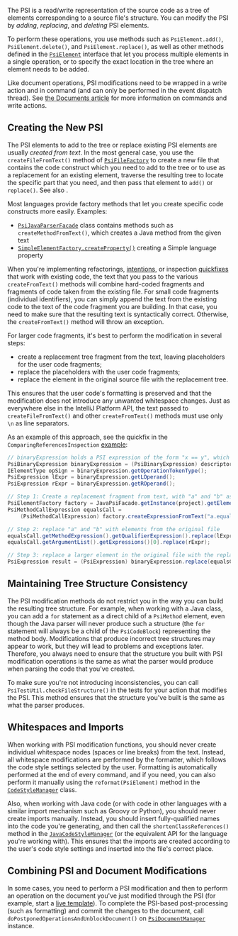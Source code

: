 [//]: # (title: Modifying the PSI)

<!-- Copyright 2000-2023 JetBrains s.r.o. and contributors. Use of this source code is governed by the Apache 2.0 license. -->

The PSI is a read/write representation of the source code as a tree of elements corresponding to a source file's structure.
You can modify the PSI by *adding*, *replacing*, and *deleting* PSI elements.

To perform these operations, you use methods such as `PsiElement.add()`, `PsiElement.delete()`, and `PsiElement.replace()`, as well as other methods defined in the [`PsiElement`](%gh-ic%/platform/core-api/src/com/intellij/psi/PsiElement.java) interface that let you process multiple elements in a single operation, or to specify the exact location in the tree where an element needs to be added.

Like document operations, PSI modifications need to be wrapped in a write action and in command (and can only be performed in the event dispatch thread).
See [the Documents article](documents.md#what-are-the-rules-of-working-with-documents) for more information on commands and write actions.

## Creating the New PSI

The PSI elements to add to the tree or replace existing PSI elements are usually *created from text*.
In the most general case, you use the `createFileFromText()` method of [`PsiFileFactory`](%gh-ic%/platform/core-api/src/com/intellij/psi/PsiFileFactory.java) to create a new file that contains the code construct which you need to add to the tree or to use as a replacement for an existing element, traverse the resulting tree to locate the specific part that you need, and then pass that element to `add()` or `replace()`.
See also [](psi_files.md#how-do-i-create-a-psi-file).

Most languages provide factory methods that let you create specific code constructs more easily.
Examples:
* [`PsiJavaParserFacade`](%gh-ic%/java/java-psi-api/src/com/intellij/psi/PsiJavaParserFacade.java) class contains methods such as `createMethodFromText()`, which creates a Java method from the given text
* [`SimpleElementFactory.createProperty()`](%gh-sdk-samples%/simple_language_plugin/src/main/java/org/intellij/sdk/language/psi/SimpleElementFactory.java) creating a Simple language property

When you're implementing refactorings, [intentions](code_intentions.md), or inspection [quickfixes](code_inspections_and_intentions.md) that work with existing code, the text that you pass to the various `createFromText()` methods will combine hard-coded fragments and fragments of code taken from the existing file.
For small code fragments (individual identifiers), you can simply append the text from the existing code to the text of the code fragment you are building.
In that case, you need to make sure that the resulting text is syntactically correct.
Otherwise, the `createFromText()` method will throw an exception.

For larger code fragments, it's best to perform the modification in several steps:

* create a replacement tree fragment from the text, leaving placeholders for the user code fragments;
* replace the placeholders with the user code fragments;
* replace the element in the original source file with the replacement tree.

This ensures that the user code's formatting is preserved and that the modification does not introduce any unwanted whitespace changes.
Just as everywhere else in the IntelliJ Platform API, the text passed to `createFileFromText()` and other `createFromText()` methods must use only `\n` as line separators.

As an example of this approach, see the quickfix in the `ComparingReferencesInspection` [example](code_inspections.md):

```java
// binaryExpression holds a PSI expression of the form "x == y", which needs to be replaced with "x.equals(y)"
PsiBinaryExpression binaryExpression = (PsiBinaryExpression) descriptor.getPsiElement();
IElementType opSign = binaryExpression.getOperationTokenType();
PsiExpression lExpr = binaryExpression.getLOperand();
PsiExpression rExpr = binaryExpression.getROperand();

// Step 1: Create a replacement fragment from text, with "a" and "b" as placeholders
PsiElementFactory factory = JavaPsiFacade.getInstance(project).getElementFactory();
PsiMethodCallExpression equalsCall =
    (PsiMethodCallExpression) factory.createExpressionFromText("a.equals(b)", null);

// Step 2: replace "a" and "b" with elements from the original file
equalsCall.getMethodExpression().getQualifierExpression().replace(lExpr);
equalsCall.getArgumentList().getExpressions()[0].replace(rExpr);

// Step 3: replace a larger element in the original file with the replacement tree
PsiExpression result = (PsiExpression) binaryExpression.replace(equalsCall);
```

## Maintaining Tree Structure Consistency

The PSI modification methods do not restrict you in the way you can build the resulting tree structure.
For example, when working with a Java class, you can add a `for` statement as a direct child of a `PsiMethod` element, even though the Java parser will never produce such a structure (the `for` statement will always be a child of the `PsiCodeBlock`) representing the method body.
Modifications that produce incorrect tree structures may appear to work, but they will lead to problems and exceptions later.
Therefore, you always need to ensure that the structure you built with PSI modification operations is the same as what the parser would produce when parsing the code that you've created.

To make sure you're not introducing inconsistencies, you can call `PsiTestUtil.checkFileStructure()` in the tests for your action that modifies the PSI.
This method ensures that the structure you've built is the same as what the parser produces.

## Whitespaces and Imports

When working with PSI modification functions, you should never create individual whitespace nodes (spaces or line breaks) from the text.
Instead, all whitespace modifications are performed by the formatter, which follows the code style settings selected by the user.
Formatting is automatically performed at the end of every command, and if you need, you can also perform it manually using the `reformat(PsiElement)` method in the [`CodeStyleManager`](%gh-ic%/platform/core-api/src/com/intellij/psi/codeStyle/CodeStyleManager.java) class.

Also, when working with Java code (or with code in other languages with a similar import mechanism such as Groovy or Python), you should never create imports manually.
Instead, you should insert fully-qualified names into the code you're generating, and then call the `shortenClassReferences()` method in the  [`JavaCodeStyleManager`](%gh-ic%/java/java-psi-api/src/com/intellij/psi/codeStyle/JavaCodeStyleManager.java) (or the equivalent API for the language you're working with).
This ensures that the imports are created according to the user's code style settings and inserted into the file's correct place.

## Combining PSI and Document Modifications

In some cases, you need to perform a PSI modification and then to perform an operation on the document you've just modified through the PSI (for example, start a [live template](live_templates.md)).
To complete the PSI-based post-processing (such as formatting) and commit the changes to the document, call `doPostponedOperationsAndUnblockDocument()` on [`PsiDocumentManager`](%gh-ic%/platform/core-api/src/com/intellij/psi/PsiDocumentManager.java) instance.
